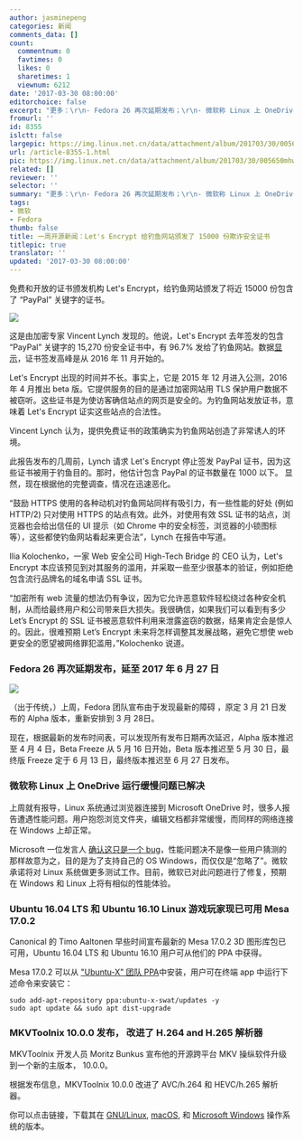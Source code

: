 ```yaml
---
author: jasminepeng
categories: 新闻
comments_data: []
count:
  commentnum: 0
  favtimes: 0
  likes: 0
  sharetimes: 1
  viewnum: 6212
date: '2017-03-30 08:00:00'
editorchoice: false
excerpt: "更多：\r\n- Fedora 26 再次延期发布；\r\n- 微软称 Linux 上 OneDrive 运行缓慢问题已解决。"
fromurl: ''
id: 8355
islctt: false
largepic: https://img.linux.net.cn/data/attachment/album/201703/30/005650mhww5sgq8w3q5ff8.jpg
url: /article-8355-1.html
pic: https://img.linux.net.cn/data/attachment/album/201703/30/005650mhww5sgq8w3q5ff8.jpg.thumb.jpg
related: []
reviewer: ''
selector: ''
summary: "更多：\r\n- Fedora 26 再次延期发布；\r\n- 微软称 Linux 上 OneDrive 运行缓慢问题已解决。"
tags:
- 微软
- Fedora
thumb: false
title: 一周开源新闻：Let's Encrypt 给钓鱼网站颁发了 15000 份欺诈安全证书
titlepic: true
translator: ''
updated: '2017-03-30 08:00:00'
---
```


免费和开放的证书颁发机构 Let's Encrypt，给钓鱼网站颁发了将近 15000 份包含了 “PayPal” 关键字的证书。


![](/data/attachment/album/201703/30/005650mhww5sgq8w3q5ff8.jpg)


这是由加密专家 Vincent Lynch 发现的。他说，Let's Encrypt 去年签发的包含 “PayPal” 关键字的 15,270 份安全证书中，有 96.7% 发给了钓鱼网站。数据[显示](https://www.thesslstore.com/blog/lets-encrypt-phishing/)，证书签发高峰是从 2016 年 11 月开始的。


Let's Encrypt 出现的时间并不长。事实上，它是 2015 年 12 月进入公测，2016 年 4 月推出 beta 版。它提供服务的目的是通过加密网站用 TLS 保护用户数据不被窃听。这些证书是为使访客确信站点的网页是安全的。为钓鱼网站发放证书，意味着 Let's Encrypt 证实这些站点的合法性。


Vincent Lynch 认为，提供免费证书的政策确实为钓鱼网站创造了非常诱人的环境。


此报告发布的几周前，Lynch 请求 Let's Encrypt 停止签发 PayPal 证书，因为这些证书被用于钓鱼目的。那时，他估计包含 PayPal 的证书数量在 1000 以下。 显然，现在根据他的完整调查，情况在迅速恶化。


“鼓励 HTTPS 使用的各种动机对钓鱼网站同样有吸引力，有一些性能的好处 (例如 HTTP/2) 只对使用 HTTPS 的站点有效。此外，对使用有效 SSL 证书的站点，浏览器也会给出信任的 UI 提示（如 Chrome 中的安全标签，浏览器的小锁图标等），这些都使钓鱼网站看起来更合法”，Lynch 在报告中写道。


Ilia Kolochenko，一家 Web 安全公司 High-Tech Bridge 的 CEO 认为，Let's Encrypt 本应该预见到对其服务的滥用，并采取一些至少很基本的验证，例如拒绝包含流行品牌名的域名申请 SSL 证书。


“加密所有 web 流量的想法仍有争议，因为它允许恶意软件轻松绕过各种安全机制，从而给最终用户和公司带来巨大损失。我很确信，如果我们可以看到有多少 Let’s Encrypt 的 SSL 证书被恶意软件利用来泄露盗窃的数据，结果肯定会是惊人的。因此，很难预期 Let’s Encrypt 未来将怎样调整其发展战略，避免它想使 web 更安全的愿望被网络罪犯滥用，”Kolochenko 说道。


### Fedora 26 再次延期发布，延至 2017 年 6 月 27 日


![](/data/attachment/album/201703/30/005651h6rr33dr9r98land.jpg)


（出于传统，）上周，Fedora 团队宣布由于发现最新的障碍 ，原定 3 月 21 日发布的 Alpha 版本，重新安排到 3 月 28日。


现在，根据最新的发布时间表，可以发现所有发布日期再次延迟，Alpha 版本推迟至 4 月 4 日，Beta Freeze 从 5 月 16 日开始，Beta 版本推迟至 5 月 30 日，最终版 Freeze 定于 6 月 13 日，最终版本推迟至 6 月 27 日发布。


### 微软称 Linux 上 OneDrive 运行缓慢问题已解决


上周就有报导，Linux 系统通过浏览器连接到 Microsoft OneDrive 时，很多人报告遭遇性能问题。用户抱怨浏览文件夹，编辑文档都非常缓慢，而同样的网络连接在 Windows 上却正常。


Microsoft 一位发言人 [确认这只是一个 bug](http://news.softpedia.com/news/microsoft-fixes-bug-making-onedrive-painfully-slow-on-linux-514220.shtml)，性能问题决不是像一些用户猜测的那样故意为之，目的是为了支持自己的 OS Windows，而仅仅是“忽略了”。微软承诺将对 Linux 系统做更多测试工作。目前，微软已对此问题进行了修复，预期在 Windows 和 Linux 上将有相似的性能体验。


### Ubuntu 16.04 LTS 和 Ubuntu 16.10 Linux 游戏玩家现已可用 Mesa 17.0.2


Canonical 的 Timo Aaltonen 早些时间宣布最新的 Mesa 17.0.2 3D 图形库包已可用，Ubuntu 16.04 LTS 和 Ubuntu 16.10 用户可从他们的 PPA 中获得。


Mesa 17.0.2 可以从 ["Ubuntu-X" 团队 PPA](https://launchpad.net/%7Eubuntu-x-swat/+archive/ubuntu/updates)中安装，用户可在终端 app 中运行下述命令来安装它：



```
sudo add-apt-repository ppa:ubuntu-x-swat/updates -y
sudo apt update && sudo apt dist-upgrade
```

### MKVToolnix 10.0.0 发布， 改进了 H.264 and H.265 解析器


MKVToolnix 开发人员 Moritz Bunkus 宣布他的开源跨平台 MKV 操纵软件升级到一个新的主版本， 10.0.0。


根据发布信息，MKVToolnix 10.0.0 改进了 AVC/h.264 和 HEVC/h.265 解析器。


你可以点击链接，下载其在 [GNU/Linux](http://linux.softpedia.com/get/Multimedia/Audio/MKVToolnix-2909.shtml), [macOS](http://mac.softpedia.com/get/Multimedia/MKVtoolnix.shtml), 和 [Microsoft Windows](http://www.softpedia.com/get/Multimedia/Video/Other-VIDEO-Tools/MKVToolnix.shtml) 操作系统的版本。